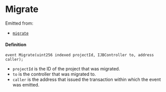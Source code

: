 # Migrate

Emitted from:

* [`migrate`](/docs/v4/deprecated/v3/deprecated/or-controllers/jbcontroller/write/migrate.md)

#### Definition

```
event Migrate(uint256 indexed projectId, IJBController to, address caller);
```

* `projectId` is the ID of the project that was migrated.
* `to` is the controller that was migrated to.
* `caller` is the address that issued the transaction within which the event was emitted.
